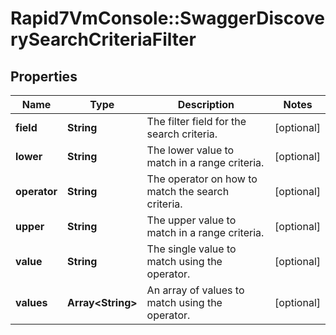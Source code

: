 # Rapid7VmConsole::SwaggerDiscoverySearchCriteriaFilter

## Properties
Name | Type | Description | Notes
------------ | ------------- | ------------- | -------------
**field** | **String** | The filter field for the search criteria. | [optional] 
**lower** | **String** | The lower value to match in a range criteria. | [optional] 
**operator** | **String** | The operator on how to match the search criteria. | [optional] 
**upper** | **String** | The upper value to match in a range criteria. | [optional] 
**value** | **String** | The single value to match using the operator. | [optional] 
**values** | **Array&lt;String&gt;** | An array of values to match using the operator. | [optional] 



